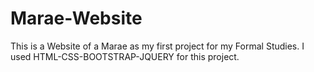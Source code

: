 # Marae-Website
This is a Website of a Marae as my first project for my Formal Studies. I used HTML-CSS-BOOTSTRAP-JQUERY for this project.

